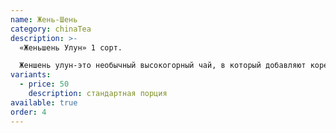 ```yaml
---
name: Жень-Шень
category: chinaTea
description: >-
  «Женьшень Улун» 1 сорт. 

  Женшень улун-это необычный высокогорный чай, в который добавляют корень женьшеня. Листья скручивают  и вымачиваются в сиропе из солодки и женьшеня. После чего получаются оригинальные камушки. Цветочно-медовый аромат увлечет Вас далеко от суеты повседневности, а насыщенный и экстравагантный вкус поможет расслабится после долгого рабочего дня.
variants:
  - price: 50
    description: стандартная порция
available: true
order: 4
---
```

